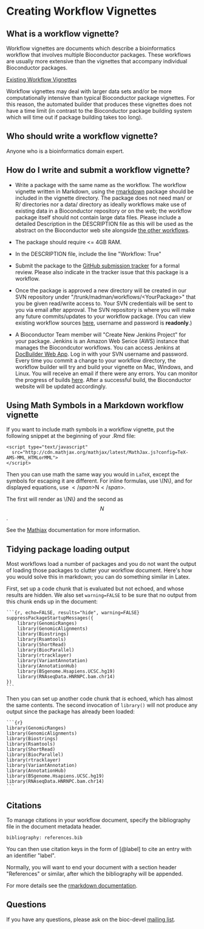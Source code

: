 <script type="text/javascript"
  src="http://cdn.mathjax.org/mathjax/latest/MathJax.js?config=TeX-AMS-MML_HTMLorMML">
</script>

# Creating Workflow Vignettes

## What is a workflow vignette?

Workflow vignettes are documents which describe a bioinformatics workflow that involves 
multiple Bioconductor packages. These workflows are usually more extensive than 
the vignettes that accompany individual Bioconductor packages.

[Existing Workflow Vignettes](/help/workflows/)

Workflow vignettes may deal with larger data sets and/or be more computationally intensive
than typical Bioconductor package vignettes. For this reason, the automated builder that
produces these vignettes does not have a time limit (in contrast to the Bioconductor package 
building system which will time out if package building takes too long).

## Who should write a workflow vignette?

Anyone who is a bioinformatics domain expert.

## How do I write and submit a workflow vignette?

* Write a package with the same name as the workflow. The workflow vignette
 written in Markdown, using the [rmarkdown](http://rmarkdown.rstudio.com/)
 package should be included in the vignette directory. The package does not need
 man/ or R/ directories nor a data/ directory as ideally workflows make use of
 existing data in a Bioconductor repository or on the web; the workflow package
 itself should not contain large data files. Please include a detailed
 Description in the DESCRIPTION file as this will be used as the abstract on the
 Bioconductor web site alongside [the other workflows](/help/workflows/).

* The package should require <= 4GB RAM.

* In the DESCRIPTION file, include the line "Workflow: True"

* Submit the package to the [GitHub submission
  tracker](https://github.com/Bioconductor/Contributions) for a formal
  review. Please also indicate in the tracker issue that this package is a
  workflow. 
 
* Once the package is approved a new directory will be created in our SVN repository
  under "/trunk/madman/workflows/\<YourPackage\>" that you be given read/write
  access to. Your SVN credentials will be sent to you via email after
  approval. The SVN repository is where you will make any future commits/updates
  to your workflow package. (You can view existing workflow sources
  [here](https://hedgehog.fhcrc.org/bioconductor/trunk/madman/workflows/),
  username and password is **readonly**.)

* A Bioconductor Team member will "Create New Jenkins Project" for your
  package. Jenkins is an Amazon Web Serice (AWS) instance that manages the
  Biocondcutor workflows. You can access Jenkins at [DocBuilder Web
  App](https://docbuilder.bioconductor.org/app/). Log in with your SVN username
  and password. Every time you commit a change to your workflow directory, the
  workflow builder will try and build your vignette on Mac, Windows, and
  Linux. You will receive an email if there were any errors. You can monitor the
  progress of builds [here](http://docbuilder.bioconductor.org:8080/). After a
  successful build, the Bioconductor website will be updated accordingly. 

## Using Math Symbols in a Markdown workflow vignette

If you want to include math symbols in a workflow vignette, put the following 
snippet at the beginning of your .Rmd file:

    <script type="text/javascript"
      src="http://cdn.mathjax.org/mathjax/latest/MathJax.js?config=TeX-AMS-MML_HTMLorMML">
    </script>

Then you can use math the same way you would in `LaTeX`, except the symbols for escaping it 
are different. For inline formulas, use <span>\\</span>(N<span>\\)</span>, and for displayed 
equations, use <span>$</span>$N<span>$</span>$. 

The first will render as \\(N\\) and the second as $$N$$ .

See the [Mathjax](https://www.mathjax.org/) documentation for
more information.

## Tidying package loading output

Most workflows load a number of packages and you do not want
the output of loading those packages to clutter your workflow 
document. Here's how you would solve this in markdown; you can
do something similar in Latex.

First, set up a code chunk that is evaluated but not echoed, and whose
results are hidden. We also set `warning=FALSE` to be sure that 
no output from this chunk ends up in the document:

    ```{r, echo=FALSE, results="hide", warning=FALSE}
    suppressPackageStartupMessages({
        library(GenomicRanges)
        library(GenomicAlignments) 
        library(Biostrings)
        library(Rsamtools)
        library(ShortRead)
        library(BiocParallel)
        library(rtracklayer)
        library(VariantAnnotation)
        library(AnnotationHub)
        library(BSgenome.Hsapiens.UCSC.hg19)
        library(RNAseqData.HNRNPC.bam.chr14)
    })
    ```

Then you can set up another code chunk that *is* echoed,
which has almost the same contents. The second invocation of `library()`
will not produce any output since the package has already been loaded:


    ```{r}
    library(GenomicRanges)
    library(GenomicAlignments) 
    library(Biostrings)
    library(Rsamtools)
    library(ShortRead)
    library(BiocParallel)
    library(rtracklayer)
    library(VariantAnnotation)
    library(AnnotationHub)
    library(BSgenome.Hsapiens.UCSC.hg19)
    library(RNAseqData.HNRNPC.bam.chr14)
    ```

## Citations

To manage citations in your workflow document,
specify the bibliography file in the document metadata header.

    bibliography: references.bib
    
You can then use citation keys in the form of &#91;@label&#93; to cite an entry with an identifier "label".

Normally, you will want to end your document with a section header "References" or similar, after which the bibliography will be appended.

For more details see the [rmarkdown documentation](http://rmarkdown.rstudio.com/authoring_pandoc_markdown.html#citations).

## Questions

If you have any questions, please ask on the bioc-devel
[mailing list](/help/mailing-list).



